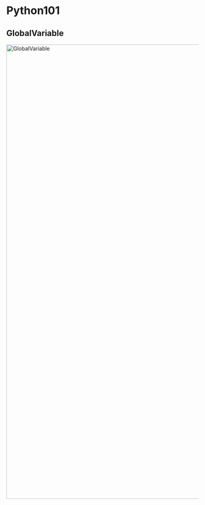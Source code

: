# Python101
## GlobalVariable
<img width="1192" alt="GlobalVariable" src="https://user-images.githubusercontent.com/29928837/79067892-8cc2bf80-7ccb-11ea-92b4-ee20d33517d6.png">
